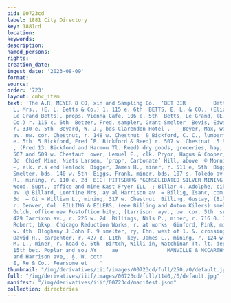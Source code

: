 ```yaml
---
pid: 00723cd
label: 1881 City Directory
key: 1881cd
location: 
keywords: 
description: 
named_persons: 
rights: 
creation_date: 
ingest_date: '2023-08-09'
format: 
source: 
order: '723'
layout: cmhc_item
text: 'The A.R, MEYER 8 CO, xin and Sampling Co.  ‘BET BIR         Betts, Elizabeth
  L, Mrs., (E. L. Betts & Co.) 1. 115 e. 6th  BETTS, E. L. & CO., (Elizabeth L. and
  Le Grand Betts), props. Vienna Cafe, 106 e. 5th  Betts, Le Grand, (E. L. Betts &
  Co.) r. 115 ¢. 6th  Betzer, Fred, sampler, Grant Smelter  Bevis, Edward A., miner,
  r. 330 e. 5th  Beyard, W. J., bds Clarendon Hotel .  _ Beyer, Max, watchmkr, Harrison
  av. nw. cor. Chestnut, r. 148 w. Chestnut  & Bickford, C. C., lumberman, r. 300
  e. 5th  5 Bickford, Fred ’B. Bickford & Reed) r. 507 w. Chestnat  5 BICKFORD & REE
  , (Fred 13. Bickford and Harmou Tl. Reed) dry goods, groceries, hay, grain and flour,
  507 and 509 w. Chestaut  ower, Lemuel E., clk. Pryor, Hagus & Cooper, r. 111 w.
  3d  Chief Mine, Niets Larsen, ‘propr, Carbonate’ Hill, above  © Morning Star Mine  izclow,
  —, elk. r.s end Hemlock  Bigger, James H., miner, r. 511 e, 5th  Biggins, Dennis,
  Smelter, bds. 140 w. 5th  Biggs, Frank, miner, bds. 107 s. Toledo av  Biggs, Samuel
  R., mining, r. 110 e. 2d  BIG] PITTSBURG "GONSOLIDATED SILVER MINING CO., ley 5S.
  Wood, Supt., office and mine Kast Fryer ILL  ; Billar 4, Adolphe, cik., r. 407 Harrison
  av  @ Billard, Leontine Mrs, ay al Harrison av  = Billig, Isanc, com. m . 130 e.
  3d  — Gi » William L., mining, 317 w. Chestnut  Billing, Gustay, (Billing 2 Kilers)
  r. Denver, Col  BILLING & EILERS, (eee Billing and Auton Kilers) smelt- ers, California
  Gulch, office uew Postoftice bity., [Larrison  ayv., uw. cor. 5th  srome B., saloon,
  429 Iarrixon av., r. 226 w. 2d  Billings, Nils P., miner, r. 716 0. 7th  Billings,
  Robert, bkkp. Chicago Reduction Works, r. at works  Ginford, Pink, miner, r, 310
  w. 4th  Bloghany J John F. 9 smelter, ry, Ehn, west of 1. &. crossing  Binkley,
  David H., carpenter, r. 427 ¢. L1th  key, James L., mining, r. 124 w. 6th  minghun,
  M. L., miner, r. head e. 5th  Birtch, Willi in, Watchinan Tt. lt. depot, r. us.
  15th bet. Poplar and sou AY     ae                MANVILLE & MCCARTHY,  W. Chestnut,
  and Harrison ave,, §. W. cotn                                           = PoE Liee              Abadia,
  E, Re & Co.. Fearsome et    '
thumbnail: "/img/derivatives/iiif/images/00723cd/full/250,/0/default.jpg"
full: "/img/derivatives/iiif/images/00723cd/full/1140,/0/default.jpg"
manifest: "/img/derivatives/iiif/00723cd/manifest.json"
collection: directories
---
```

